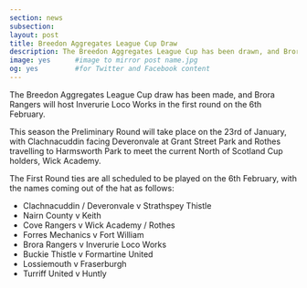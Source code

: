 ```yaml
---
section: news
subsection:
layout: post
title: Breedon Aggregates League Cup Draw
description: The Breedon Aggregates League Cup has been drawn, and Brora Rangers will host Inverurie Locos in the first round on the 6th February 2016.
image: yes      #image to mirror post name.jpg
og: yes         #for Twitter and Facebook content
---
```

The Breedon Aggregates League Cup draw has been made, and Brora Rangers will host Inverurie Loco Works in the first round on the 6th February.

This season the Preliminary Round will take place on the 23rd of January, with Clachnacuddin facing Deveronvale at Grant Street Park and Rothes travelling to Harmsworth Park to meet the current North of Scotland Cup holders, Wick Academy.

The First Round ties are all scheduled to be played on the 6th February, with the names coming out of the hat as follows:

 - Clachnacuddin / Deveronvale v Strathspey Thistle
 - Nairn County v Keith
 - Cove Rangers v Wick Academy / Rothes
 - Forres Mechanics v Fort William
 - Brora Rangers v Inverurie Loco Works
 - Buckie Thistle v Formartine United
 - Lossiemouth v Fraserburgh
 - Turriff United v Huntly
 